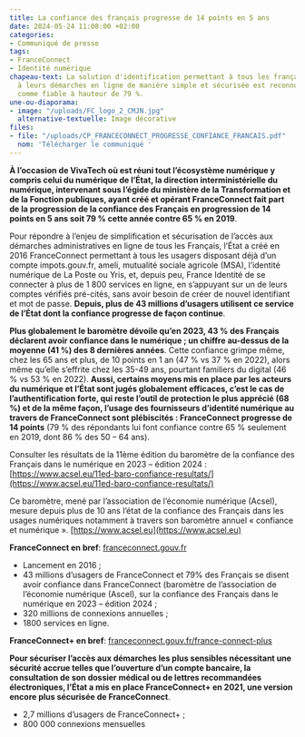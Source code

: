 ```yaml
---
title: La confiance des français progresse de 14 points en 5 ans
date: 2024-05-24 11:08:00 +02:00
categories:
- Communiqué de presse
tags:
- FranceConnect
- Identité numérique
chapeau-text: La solution d'identification permettant à tous les français d'accéder
  à leurs démarches en ligne de manière simple et sécurisée est reconnue par les français
  comme fiable à hauteur de 79 %.
une-ou-diaporama:
- image: "/uploads/FC_logo_2_CMJN.jpg"
  alternative-textuelle: Image décorative
files:
- file: "/uploads/CP_FRANCECONNECT_PROGRESSE_CONFIANCE_FRANCAIS.pdf"
  nom: 'Télécharger le communiqué '
---
```


**À l’occasion de VivaTech où est réuni tout l’écosystème numérique y compris celui du 
numérique de l’État, la direction interministérielle du numérique, intervenant sous 
l’égide du ministère de la Transformation et de la Fonction publiques, ayant créé et 
opérant FranceConnect fait part de la progression de la confiance des Français en 
progression de 14 points en 5 ans soit 79 % cette année contre 65 % en 2019**.

Pour répondre à l’enjeu de simplification et sécurisation de l’accès aux démarches 
administratives en ligne de tous les Français, l’État a créé en 2016 FranceConnect permettant 
à tous les usagers disposant déjà d’un compte impots.gouv.fr, ameli, mutualité sociale agricole 
(MSA), l’identité numérique de La Poste ou Yris, et, depuis peu, France Identité de se connecter 
à plus de 1 800 services en ligne, en s’appuyant sur un de leurs comptes vérifiés pré-cités, 
sans avoir besoin de créer de nouvel identifiant et mot de passe. **Depuis, plus de 43 millions 
d’usagers utilisent ce service de l’État dont la confiance progresse de façon continue**.

**Plus globalement le baromètre dévoile qu’en 2023, 43 % des Français déclarent avoir 
confiance dans le numérique ; un chiffre au-dessus de la moyenne (41 %) des 8 dernières 
années**. Cette confiance grimpe même, chez les 65 ans et plus, de 10 points en 1 an (47 % vs 
37 % en 2022), alors même qu’elle s’effrite chez les 35-49 ans, pourtant familiers du digital (46 
% vs 53 % en 2022). 
**Aussi, certains moyens mis en place par les acteurs du numérique et l’État sont jugés globalement efficaces, c’est le cas de l’authentification forte, qui reste 
l’outil de protection le plus apprécié (68 %) et de la même façon, l’usage des fournisseurs  d’identité numérique au travers de FranceConnect sont plébiscités : FranceConnect progresse de 14 points** (79 % des répondants lui font confiance contre 65 % seulement en 
2019, dont 86 % des 50 – 64 ans).

Consulter les résultats de la 11ème édition du baromètre de la confiance des Français dans le 
numérique en 2023 – édition 2024 : [https://www.acsel.eu/11ed-baro-confiance-resultats/](https://www.acsel.eu/11ed-baro-confiance-resultats/)

Ce baromètre, mené par l’association de l’économie numérique (Acsel), mesure depuis plus de 10 ans l’état de la confiance des Français dans les usages numériques notamment à travers son baromètre annuel « confiance et numérique ». [https://www.acsel.eu](https://www.acsel.eu)

**FranceConnect en bref**: [franceconnect.gouv.fr](https://franceconnect.gouv.fr/)
* Lancement en 2016 ;
* 43 millions d’usagers de FranceConnect et 79% des Français se disent avoir 
confiance dans FranceConnect (baromètre de l’association de l’économie numérique 
(Ascel), sur la confiance des Français dans le numérique en 2023 – édition 2024 ; 
* 320 millions de connexions annuelles ; 
* 1800 services en ligne.

**FranceConnect+ en bref**: [franceconnect.gouv.fr/france-connect-plus](http://franceconnect.gouv.fr/france-connect-plus)

**Pour sécuriser l’accès aux démarches les plus sensibles nécessitant une sécurité 
accrue telles que l’ouverture d’un compte bancaire, la consultation de son dossier 
médical ou de lettres recommandées électroniques, l’État a mis en place
FranceConnect+ en 2021, une version encore plus sécurisée de FranceConnect**.
* 2,7 millions d’usagers de FranceConnect+ ; 
* 800 000 connexions mensuelles